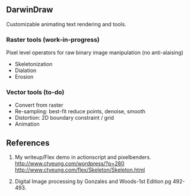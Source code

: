 ## DarwinDraw 
Customizable animating text rendering and tools.

### Raster tools (work-in-progress)
Pixel level operators for raw binary image manipulation (no anti-alaising)
- Skeletonization
- Dialation
- Erosion

### Vector tools (to-do)
- Convert from raster
- Re-sampling: best-fit reduce points, denoise, smooth
- Distortion: 2D boundary constraint / grid 
- Animation

## References

1. My writeup/Flex demo in actionscript and pixelbenders.
   http://www.ctyeung.com/wordpress/?p=280
   http://www.ctyeung.com/flex/Skeleton/Skeleton.html

2. Digital Image processing by Gonzales and Woods-1st Edition pg 492-493.
